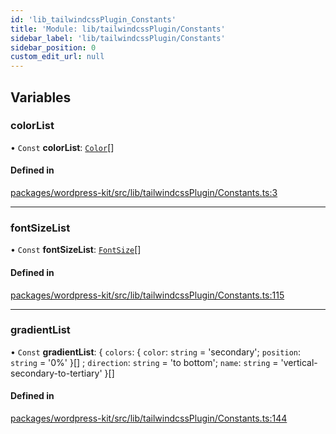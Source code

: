 ```yaml
---
id: 'lib_tailwindcssPlugin_Constants'
title: 'Module: lib/tailwindcssPlugin/Constants'
sidebar_label: 'lib/tailwindcssPlugin/Constants'
sidebar_position: 0
custom_edit_url: null
---
```


## Variables

### colorList

• `Const` **colorList**: [`Color`](types_TailwindcssPlugin.md#color)[]

#### Defined in

[packages/wordpress-kit/src/lib/tailwindcssPlugin/Constants.ts:3](https://github.com/CobyPear/decoupled-kit-js/blob/1d4dd35e/packages/wordpress-kit/src/lib/tailwindcssPlugin/Constants.ts#L3)

---

### fontSizeList

• `Const` **fontSizeList**: [`FontSize`](types_TailwindcssPlugin.md#fontsize)[]

#### Defined in

[packages/wordpress-kit/src/lib/tailwindcssPlugin/Constants.ts:115](https://github.com/CobyPear/decoupled-kit-js/blob/1d4dd35e/packages/wordpress-kit/src/lib/tailwindcssPlugin/Constants.ts#L115)

---

### gradientList

• `Const` **gradientList**: { `colors`: { `color`: `string` = 'secondary';
`position`: `string` = '0%' }[] ; `direction`: `string` = 'to bottom'; `name`:
`string` = 'vertical-secondary-to-tertiary' }[]

#### Defined in

[packages/wordpress-kit/src/lib/tailwindcssPlugin/Constants.ts:144](https://github.com/CobyPear/decoupled-kit-js/blob/1d4dd35e/packages/wordpress-kit/src/lib/tailwindcssPlugin/Constants.ts#L144)
